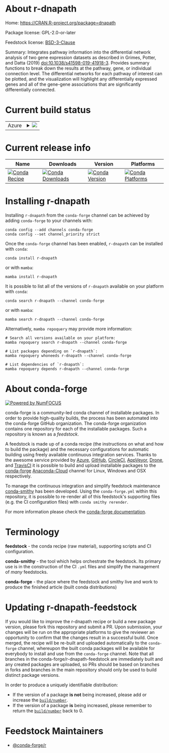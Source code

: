 About r-dnapath
===============

Home: https://CRAN.R-project.org/package=dnapath

Package license: GPL-2.0-or-later

Feedstock license: [BSD-3-Clause](https://github.com/conda-forge/r-dnapath-feedstock/blob/main/LICENSE.txt)

Summary: Integrates pathway information into the differential network analysis of two gene expression datasets as described in Grimes, Potter, and Datta (2019) <doi:10.1038/s41598-019-41918-3>. Provides summary functions to break down the results at the pathway, gene, or individual connection level. The differential networks for each pathway of interest can be plotted, and the visualization will highlight any differentially expressed genes and all of the gene-gene associations that are significantly differentially connected.

Current build status
====================


<table>
    
  <tr>
    <td>Azure</td>
    <td>
      <details>
        <summary>
          <a href="https://dev.azure.com/conda-forge/feedstock-builds/_build/latest?definitionId=16464&branchName=main">
            <img src="https://dev.azure.com/conda-forge/feedstock-builds/_apis/build/status/r-dnapath-feedstock?branchName=main">
          </a>
        </summary>
        <table>
          <thead><tr><th>Variant</th><th>Status</th></tr></thead>
          <tbody><tr>
              <td>linux_64_r_base4.0</td>
              <td>
                <a href="https://dev.azure.com/conda-forge/feedstock-builds/_build/latest?definitionId=16464&branchName=main">
                  <img src="https://dev.azure.com/conda-forge/feedstock-builds/_apis/build/status/r-dnapath-feedstock?branchName=main&jobName=linux&configuration=linux_64_r_base4.0" alt="variant">
                </a>
              </td>
            </tr><tr>
              <td>linux_64_r_base4.1</td>
              <td>
                <a href="https://dev.azure.com/conda-forge/feedstock-builds/_build/latest?definitionId=16464&branchName=main">
                  <img src="https://dev.azure.com/conda-forge/feedstock-builds/_apis/build/status/r-dnapath-feedstock?branchName=main&jobName=linux&configuration=linux_64_r_base4.1" alt="variant">
                </a>
              </td>
            </tr><tr>
              <td>osx_64_r_base4.0</td>
              <td>
                <a href="https://dev.azure.com/conda-forge/feedstock-builds/_build/latest?definitionId=16464&branchName=main">
                  <img src="https://dev.azure.com/conda-forge/feedstock-builds/_apis/build/status/r-dnapath-feedstock?branchName=main&jobName=osx&configuration=osx_64_r_base4.0" alt="variant">
                </a>
              </td>
            </tr><tr>
              <td>osx_64_r_base4.1</td>
              <td>
                <a href="https://dev.azure.com/conda-forge/feedstock-builds/_build/latest?definitionId=16464&branchName=main">
                  <img src="https://dev.azure.com/conda-forge/feedstock-builds/_apis/build/status/r-dnapath-feedstock?branchName=main&jobName=osx&configuration=osx_64_r_base4.1" alt="variant">
                </a>
              </td>
            </tr><tr>
              <td>win_64_r_base4.0</td>
              <td>
                <a href="https://dev.azure.com/conda-forge/feedstock-builds/_build/latest?definitionId=16464&branchName=main">
                  <img src="https://dev.azure.com/conda-forge/feedstock-builds/_apis/build/status/r-dnapath-feedstock?branchName=main&jobName=win&configuration=win_64_r_base4.0" alt="variant">
                </a>
              </td>
            </tr><tr>
              <td>win_64_r_base4.1</td>
              <td>
                <a href="https://dev.azure.com/conda-forge/feedstock-builds/_build/latest?definitionId=16464&branchName=main">
                  <img src="https://dev.azure.com/conda-forge/feedstock-builds/_apis/build/status/r-dnapath-feedstock?branchName=main&jobName=win&configuration=win_64_r_base4.1" alt="variant">
                </a>
              </td>
            </tr>
          </tbody>
        </table>
      </details>
    </td>
  </tr>
</table>

Current release info
====================

| Name | Downloads | Version | Platforms |
| --- | --- | --- | --- |
| [![Conda Recipe](https://img.shields.io/badge/recipe-r--dnapath-green.svg)](https://anaconda.org/conda-forge/r-dnapath) | [![Conda Downloads](https://img.shields.io/conda/dn/conda-forge/r-dnapath.svg)](https://anaconda.org/conda-forge/r-dnapath) | [![Conda Version](https://img.shields.io/conda/vn/conda-forge/r-dnapath.svg)](https://anaconda.org/conda-forge/r-dnapath) | [![Conda Platforms](https://img.shields.io/conda/pn/conda-forge/r-dnapath.svg)](https://anaconda.org/conda-forge/r-dnapath) |

Installing r-dnapath
====================

Installing `r-dnapath` from the `conda-forge` channel can be achieved by adding `conda-forge` to your channels with:

```
conda config --add channels conda-forge
conda config --set channel_priority strict
```

Once the `conda-forge` channel has been enabled, `r-dnapath` can be installed with `conda`:

```
conda install r-dnapath
```

or with `mamba`:

```
mamba install r-dnapath
```

It is possible to list all of the versions of `r-dnapath` available on your platform with `conda`:

```
conda search r-dnapath --channel conda-forge
```

or with `mamba`:

```
mamba search r-dnapath --channel conda-forge
```

Alternatively, `mamba repoquery` may provide more information:

```
# Search all versions available on your platform:
mamba repoquery search r-dnapath --channel conda-forge

# List packages depending on `r-dnapath`:
mamba repoquery whoneeds r-dnapath --channel conda-forge

# List dependencies of `r-dnapath`:
mamba repoquery depends r-dnapath --channel conda-forge
```


About conda-forge
=================

[![Powered by
NumFOCUS](https://img.shields.io/badge/powered%20by-NumFOCUS-orange.svg?style=flat&colorA=E1523D&colorB=007D8A)](https://numfocus.org)

conda-forge is a community-led conda channel of installable packages.
In order to provide high-quality builds, the process has been automated into the
conda-forge GitHub organization. The conda-forge organization contains one repository
for each of the installable packages. Such a repository is known as a *feedstock*.

A feedstock is made up of a conda recipe (the instructions on what and how to build
the package) and the necessary configurations for automatic building using freely
available continuous integration services. Thanks to the awesome service provided by
[Azure](https://azure.microsoft.com/en-us/services/devops/), [GitHub](https://github.com/),
[CircleCI](https://circleci.com/), [AppVeyor](https://www.appveyor.com/),
[Drone](https://cloud.drone.io/welcome), and [TravisCI](https://travis-ci.com/)
it is possible to build and upload installable packages to the
[conda-forge](https://anaconda.org/conda-forge) [Anaconda-Cloud](https://anaconda.org/)
channel for Linux, Windows and OSX respectively.

To manage the continuous integration and simplify feedstock maintenance
[conda-smithy](https://github.com/conda-forge/conda-smithy) has been developed.
Using the ``conda-forge.yml`` within this repository, it is possible to re-render all of
this feedstock's supporting files (e.g. the CI configuration files) with ``conda smithy rerender``.

For more information please check the [conda-forge documentation](https://conda-forge.org/docs/).

Terminology
===========

**feedstock** - the conda recipe (raw material), supporting scripts and CI configuration.

**conda-smithy** - the tool which helps orchestrate the feedstock.
                   Its primary use is in the construction of the CI ``.yml`` files
                   and simplify the management of *many* feedstocks.

**conda-forge** - the place where the feedstock and smithy live and work to
                  produce the finished article (built conda distributions)


Updating r-dnapath-feedstock
============================

If you would like to improve the r-dnapath recipe or build a new
package version, please fork this repository and submit a PR. Upon submission,
your changes will be run on the appropriate platforms to give the reviewer an
opportunity to confirm that the changes result in a successful build. Once
merged, the recipe will be re-built and uploaded automatically to the
`conda-forge` channel, whereupon the built conda packages will be available for
everybody to install and use from the `conda-forge` channel.
Note that all branches in the conda-forge/r-dnapath-feedstock are
immediately built and any created packages are uploaded, so PRs should be based
on branches in forks and branches in the main repository should only be used to
build distinct package versions.

In order to produce a uniquely identifiable distribution:
 * If the version of a package **is not** being increased, please add or increase
   the [``build/number``](https://docs.conda.io/projects/conda-build/en/latest/resources/define-metadata.html#build-number-and-string).
 * If the version of a package **is** being increased, please remember to return
   the [``build/number``](https://docs.conda.io/projects/conda-build/en/latest/resources/define-metadata.html#build-number-and-string)
   back to 0.

Feedstock Maintainers
=====================

* [@conda-forge/r](https://github.com/conda-forge/r/)

